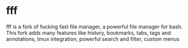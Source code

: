 # fff
fff is a fork of fucking fast file manager, a powerful file manager for bash. This fork adds many features like history, bookmarks, tabs, tags and annotations, tmux integration, powerful search and filter, custom menus
